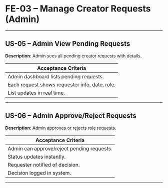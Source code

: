 # **FE-03 – Manage Creator Requests (Admin)**

---

## **US-05 – Admin View Pending Requests**  
**Description**: Admin sees all pending creator requests with details.  

| **Acceptance Criteria**                        |
| ---------------------------------------------- |
| Admin dashboard lists pending requests.        |
| Each request shows requester info, date, role. |
| List updates in real time.                     |

---

## **US-06 – Admin Approve/Reject Requests**  
**Description**: Admin approves or rejects role requests.  

| **Acceptance Criteria**                    |
| ------------------------------------------ |
| Admin can approve/reject pending requests. |
| Status updates instantly.                  |
| Requester notified of decision.            |
| Decision logged in system.                 |

---
